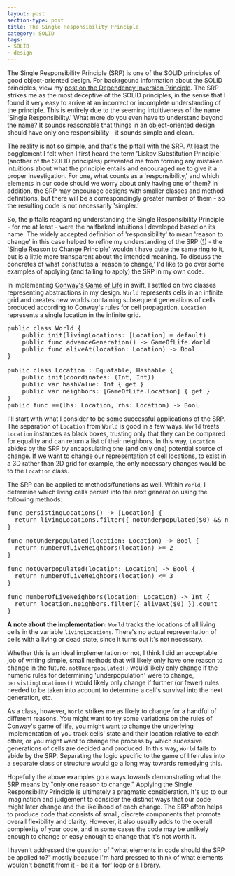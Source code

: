 ```yaml
---
layout: post
section-type: post
title: The Single Responsibility Principle
category: SOLID
tags:
- SOLID
- design
---
```

The Single Responsibility Principle (SRP) is one of the SOLID principles of good object-oriented design. For backrgound information about the SOLID principles, view my [post on the Dependency Inversion Principle](http://scarvill91.github.io/design/2015/10/05/the-dependency-inversion-principle.html). The SRP strikes me as the most deceptive of the SOLID principles, in the sense that I found it very easy to arrive at an incorrect or incomplete understanding of the principle. This is entirely due to the seeming intuitiveness of the name 'Single Responsibility.' What more do you even have to understand beyond the name? It sounds reasonable that things in an object-oriented design should have only one responsibility - it sounds simple and clean.

The reality is not so simple, and that's the pitfall with the SRP. At least the bogglement I felt when I first heard the term 'Liskov Substitution Principle' (another of the SOLID principles) prevented me from forming any mistaken intuitions about what the principle entails and encouraged me to give it a proper investigation. For one, what counts as a 'responsibility,' and which elements in our code should we worry about only having one of them? In addition, the SRP may encourage designs with smaller classes and method definitions, but there will be a correspondingly greater number of them - so the resulting code is not necessarily 'simpler.'

So, the pitfalls reagarding understanding the Single Responsibility Principle - for me at least - were the halfbaked intuitions I developed based on its name. The widely accepted definition of 'responsibility' to mean 'reason to change' in this case helped to refine my understanding of the SRP ([1](http://www.objectmentor.com/resources/articles/srp.pdf)) - the 'Single Reason to Change Principle' wouldn't have quite the same ring to it, but is a little more transparent about the intended meaning. To discuss the concretes of what constitutes a 'reason to change,' I'd like to go over some examples of applying (and failing to apply) the SRP in my own code.

In implementing [Conway's Game of Life](https://en.wikipedia.org/wiki/Conway%27s_Game_of_Life) in swift, I settled on two classes representing abstractions in my design. ```World``` represents cells in an infinite grid and creates new worlds containing subsequent generations of cells produced according to Conway's rules for cell propagation. ```Location``` represents a single location in the infinite grid.

<pre style="text-align: left">
public class World {
    public init(livingLocations: [Location] = default)
    public func advanceGeneration() -> GameOfLife.World
    public func aliveAt(location: Location) -> Bool
}

public class Location : Equatable, Hashable {
    public init(coordinates: (Int, Int))
    public var hashValue: Int { get }
    public var neighbors: [GameOfLife.Location] { get }
}
public func ==(lhs: Location, rhs: Location) -> Bool
</pre>

I'll start with what I consider to be some successful applications of the SRP. The separation of ```Location``` from ```World``` is good in a few ways. ```World``` treats ```Location``` instances as black boxes, trusting only that they can be compared for equality and can return a list of their neighbors. In this way, ```Location``` abides by the SRP by encapsulating one (and only one) potential source of change. If we want to change our representation of cell locations, to exist in a 3D rather than 2D grid for example, the only necessary changes would be to the ```Location``` class.

The SRP can be applied to methods/functions as well. Within ```World```, I determine which living cells persist into the next generation using the following methods:

<pre style="text-align: left">
func persistingLocations() -> [Location] {
  return livingLocations.filter({ notUnderpopulated($0) && notOverpopulated($0) })
}

func notUnderpopulated(location: Location) -> Bool {
  return numberOfLiveNeighbors(location) >= 2
}

func notOverpopulated(location: Location) -> Bool {
  return numberOfLiveNeighbors(location) <= 3
}

func numberOfLiveNeighbors(location: Location) -> Int {
  return location.neighbors.filter({ aliveAt($0) }).count
}
</pre>

**A note about the implementation:** ```World``` tracks the locations of all living cells in the variable ```livingLocations```. There's no actual representation of cells with a living or dead state, since it turns out it's not necessary.

Whether this is an ideal implementation or not, I think I did an acceptable job of writing simple, small methods that will likely only have one reason to change in the future. ```notUnderpopulated()``` would likely only change if the numeric rules for determining 'underpopulation' were to change, ```persistingLocations()``` would likely only change if further (or fewer) rules needed to be taken into account to determine a cell's survival into the next generation, etc.

As a class, however, ```World``` strikes me as likely to change for a handful of different reasons. You might want to try some variations on the rules of Conway's game of life, you might want to change the underlying implementation of you track cells' state and their location relative to each other, or you might want to change the process by which sucessive generations of cells are decided and produced. In this way, ```World``` fails to abide by the SRP. Separating the logic specific to the game of life rules into a separate class or structure would go a long way towards remedying this.

Hopefully the above examples go a ways towards demonstrating what the SRP means by "only one reason to change." Applying the Single Responsibility Principle is ultimately a pragmatic consideration. It's up to our imagination and judgement to consider the distinct ways that our code might later change and the likelihood of each change. The SRP often helps to produce code that consists of small, discrete components that promote overall flexibility and clarity. However, it also usually adds to the overall complexity of your code, and in some cases the code may be unlikely enough to change or easy enough to change that it's not worth it.

I haven't addressed the question of "what elements in code should the SRP be applied to?" mostly because I'm hard pressed to think of what elements wouldn't benefit from it - be it a 'for' loop or a library.
